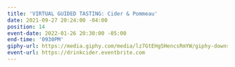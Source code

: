 ```yaml
---
title: 'VIRTUAL GUIDED TASTING: Cider & Pommeau'
date: 2021-09-27 20:24:00 -04:00
position: 14
event-date: 2022-01-26 20:30:00 -05:00
end-time: '0930PM'
giphy-url: https://media.giphy.com/media/lz7GtEHgSHencsRmYW/giphy-downsized-large.gif
event-url: https://drinkcider.eventbrite.com
---
```


